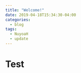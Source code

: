 ```yaml
---
title: "Welcome!"
date: 2019-04-18T15:34:30-04:00
categories:
  - blog
tags:
  - NuyoaH
  - update
---
```


# Test
